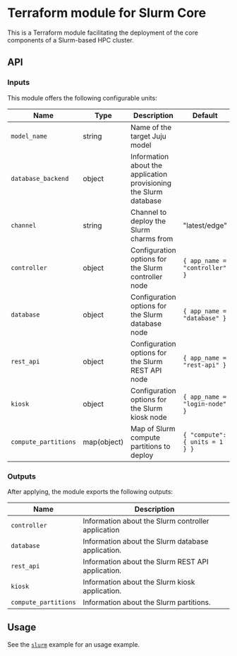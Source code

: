 # Terraform module for Slurm Core

This is a Terraform module facilitating the deployment of the core components of a Slurm-based HPC cluster.

## API

### Inputs

This module offers the following configurable units:

| Name                          | Type        | Description                                                       | Default                        | Required |
|-------------------------------|-------------|-------------------------------------------------------------------|--------------------------------|:--------:|
| `model_name`                  | string      | Name of the target Juju model                                     |                                |    Y     |
| `database_backend`            | object      | Information about the application provisioning the Slurm database |                                |    Y     |
| `channel`                     | string      | Channel to deploy the Slurm charms from                           | "latest/edge"                  |          |
| `controller`                  | object      | Configuration options for the Slurm controller node               | `{ app_name = "controller" }`  |          |
| `database`                    | object      | Configuration options for the Slurm database node                 | `{ app_name = "database" }`    |          |
| `rest_api`                    | object      | Configuration options for the Slurm REST API node                 | `{ app_name = "rest-api" }`    |          |
| `kiosk`                       | object      | Configuration options for the Slurm kiosk node                    | `{ app_name = "login-node" }`  |          |
| `compute_partitions`          | map(object) | Map of Slurm compute partitions to deploy                         | `{ "compute": { units = 1 } }` |          |

### Outputs

After applying, the module exports the following outputs:

| Name                 | Description                                        |
|----------------------|----------------------------------------------------|
| `controller`         | Information about the Slurm controller application |
| `database`           | Information about the Slurm database application.  |
| `rest_api`           | Information about the Slurm REST API application.  |
| `kiosk`              | Information about the Slurm kiosk application.     |
| `compute_partitions` | Information about the Slurm partitions.            |

## Usage

See the [`slurm`](../../examples/slurm/main.tf) example for an usage example.

